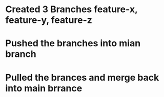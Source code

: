 # Created 3 Branches feature-x, feature-y, feature-z
# Pushed the branches into mian branch
# Pulled the brances and merge back into main brrance

